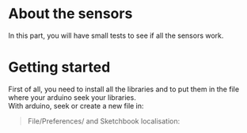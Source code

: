 # About the sensors  

In this part, you will have small tests to see if all the sensors work.


# Getting started  
  
First of all, you need to install all the libraries and to put them in the file where your arduino seek your libraries.  
With arduino, seek or create a new file in:  
>File/Preferences/ and Sketchbook localisation: